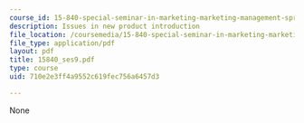```yaml
---
course_id: 15-840-special-seminar-in-marketing-marketing-management-spring-2004
description: Issues in new product introduction
file_location: /coursemedia/15-840-special-seminar-in-marketing-marketing-management-spring-2004/710e2e3ff4a9552c619fec756a6457d3_15840_ses9.pdf
file_type: application/pdf
layout: pdf
title: 15840_ses9.pdf
type: course
uid: 710e2e3ff4a9552c619fec756a6457d3

---
```

None
